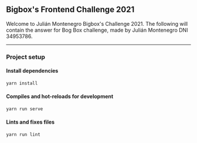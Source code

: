 ## Bigbox's Frontend Challenge 2021

Welcome to Julián Montenegro Bigbox's Challenge 2021. The following will contain the answer for Bog Box challenge, made by Julián Montenegro DNI 34953786.

---

### Project setup
#### Install dependencies
```bash
yarn install
```

#### Compiles and hot-reloads for development
```bash
yarn run serve
```

#### Lints and fixes files
```bash
yarn run lint
```
